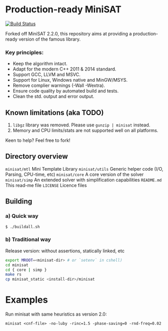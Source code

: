 Production-ready MiniSAT
========================

[![Build Status](https://travis-ci.org/cernoch/minisat.svg?branch=master)](https://travis-ci.org/cernoch/minisat)

Forked off MiniSAT 2.2.0, this repository aims at providing
a production-ready version of the famous library.

### Key principles:
- Keep the algorithm intact.
- Adapt for the modern C++ 2011 & 2014 standard.
- Support GCC, LLVM and MSVC.
- Support for Linux, Windows native and MinGW/MSYS.
- Remove complier warnings (-Wall -Wextra).
- Ensure code quality by automated build and tests.
- Clean the std. output and error output.



Known limitations (aka TODO)
----------------------------

1. `libgz` library was removed. Please use `gunzip | minisat` instead.
2. Memory and CPU limits/stats are not supported well on all platforms.

Keen to help? Feel free to fork!



Directory overview
------------------

`minisat/mtl`     Mini Template Library
`minisat/utils`   Generic helper code (I/O, Parsing, CPU-time, etc)
`minisat/core`    A core version of the solver
`minisat/simp`    An extended solver with simplification capabilities
`README.md`       This read-me file
`LICENSE`         Licence files



Building
--------

### a) Quick way
```
$ ./buildall.sh
```


### b) Traditional way

Release version: without assertions, statically linked, etc

```bash
export MROOT=<minisat-dir> # or `setenv` in cshell)
cd minisat
cd { core | simp }
make rs
cp minisat_static <install-dir>/minisat
```



Examples
========

Run minisat with same heuristics as version 2.0:

```minisat <cnf-file> -no-luby -rinc=1.5 -phase-saving=0 -rnd-freq=0.02```